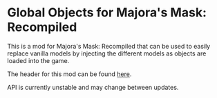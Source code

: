 # Global Objects for Majora's Mask: Recompiled

This is a mod for Majora's Mask: Recompiled that can be used to easily replace vanilla models by injecting the different models as objects are loaded into the game.

The header for this mod can be found [here](https://github.com/Neirn/Z64Recomp_ModelReplacer/blob/main/include/modelreplacer_api.h).

API is currently unstable and may change between updates. 
